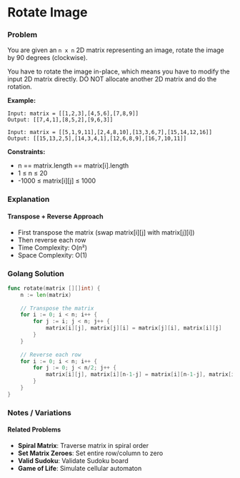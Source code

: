 # Rotate Image

### Problem
You are given an `n x n` 2D matrix representing an image, rotate the image by 90 degrees (clockwise).

You have to rotate the image in-place, which means you have to modify the input 2D matrix directly. DO NOT allocate another 2D matrix and do the rotation.

**Example:**
```
Input: matrix = [[1,2,3],[4,5,6],[7,8,9]]
Output: [[7,4,1],[8,5,2],[9,6,3]]

Input: matrix = [[5,1,9,11],[2,4,8,10],[13,3,6,7],[15,14,12,16]]
Output: [[15,13,2,5],[14,3,4,1],[12,6,8,9],[16,7,10,11]]
```

**Constraints:**
- n == matrix.length == matrix[i].length
- 1 ≤ n ≤ 20
- -1000 ≤ matrix[i][j] ≤ 1000

### Explanation

#### **Transpose + Reverse Approach**
- First transpose the matrix (swap matrix[i][j] with matrix[j][i])
- Then reverse each row
- Time Complexity: O(n²)
- Space Complexity: O(1)

### Golang Solution

```go
func rotate(matrix [][]int) {
    n := len(matrix)
    
    // Transpose the matrix
    for i := 0; i < n; i++ {
        for j := i; j < n; j++ {
            matrix[i][j], matrix[j][i] = matrix[j][i], matrix[i][j]
        }
    }
    
    // Reverse each row
    for i := 0; i < n; i++ {
        for j := 0; j < n/2; j++ {
            matrix[i][j], matrix[i][n-1-j] = matrix[i][n-1-j], matrix[i][j]
        }
    }
}
```

### Notes / Variations

#### **Related Problems**
- **Spiral Matrix**: Traverse matrix in spiral order
- **Set Matrix Zeroes**: Set entire row/column to zero
- **Valid Sudoku**: Validate Sudoku board
- **Game of Life**: Simulate cellular automaton
